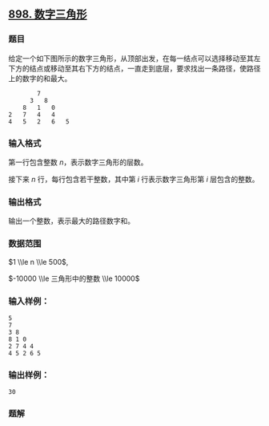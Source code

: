 ## [898\. 数字三角形](https://www.acwing.com/problem/content/900/)

### 题目

给定一个如下图所示的数字三角形，从顶部出发，在每一结点可以选择移动至其左下方的结点或移动至其右下方的结点，一直走到底层，要求找出一条路径，使路径上的数字的和最大。

```
        7
      3   8
    8   1   0
2   7   4   4
4   5   2   6   5
```

### 输入格式

第一行包含整数 $n$，表示数字三角形的层数。

接下来 $n$ 行，每行包含若干整数，其中第 $i$ 行表示数字三角形第 $i$ 层包含的整数。

### 输出格式

输出一个整数，表示最大的路径数字和。

### 数据范围

$1 \\le n \\le 500$,

$-10000 \\le 三角形中的整数 \\le 10000$

### 输入样例：

```
5
7
3 8
8 1 0
2 7 4 4
4 5 2 6 5
```

### 输出样例：

```
30
```

### 题解

